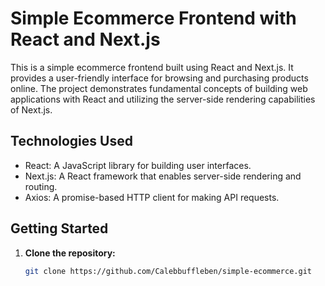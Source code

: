 # Simple Ecommerce Frontend with React and Next.js


This is a simple ecommerce frontend built using React and Next.js. It provides a user-friendly interface for browsing and purchasing products online. The project demonstrates fundamental concepts of building web applications with React and utilizing the server-side rendering capabilities of Next.js.

## Technologies Used

- React: A JavaScript library for building user interfaces.
- Next.js: A React framework that enables server-side rendering and routing.
- Axios: A promise-based HTTP client for making API requests.

## Getting Started

1. **Clone the repository:**

   ```bash
   git clone https://github.com/Calebbuffleben/simple-ecommerce.git
